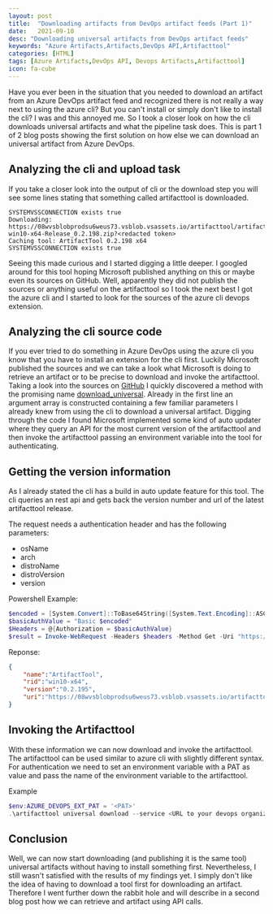 ```yaml
---
layout: post
title:  "Downloading artifacts from DevOps artifact feeds (Part 1)"
date:   2021-09-10
desc: "Downloading universal artifacts from DevOps artifact feeds"
keywords: "Azure Artifacts,Artifacts,DevOps API,Artifacttool"
categories: [HTML]
tags: [Azure Artifacts,DevOps API, Devops Artifacts,Artifacttool]
icon: fa-cube
---
```


Have you ever been in the situation that you needed to download an artifact from an Azure DevOps artifact feed and recognized there is not really a way next to using the azure cli? But you can't install or simply don't like to install the cli? I was and this annoyed me. So I took a closer look on how the cli downloads universal artifacts and what the pipeline task does. This is part 1 of 2 blog posts showing the first solution on how else we can download an universal artifact from Azure DevOps.

## Analyzing the cli and upload task

If you take a closer look into the output of cli or the download step you will see some lines stating that something called artifacttool is downloaded.

```
SYSTEMVSSCONNECTION exists true
Downloading: https://08wvsblobprodsu6weus73.vsblob.vsassets.io/artifacttool/artifacttool-win10-x64-Release_0.2.198.zip?<redacted token>
Caching tool: ArtifactTool 0.2.198 x64
SYSTEMVSSCONNECTION exists true
```

Seeing this made curious and I started digging a little deeper. I googled around for this tool hoping Microsoft published anything on this or maybe even its sources on GitHub. Well, apparently they did not publish the sources or anything useful on the artifacttool so I took the next best I got the azure cli and I started to look for the sources of the azure cli devops extension.

## Analyzing the cli source code

If you ever tried to do something in Azure DevOps using the azure cli you know that you have to install an extension for the cli first. Luckily Microsoft published the sources and we can take a look what Microsoft is doing to retrieve an artifact or to be precise to download and invoke the artifacttool.
Taking a look into the sources on [GitHub](https://github.com/Azure/azure-devops-cli-extension) I quickly discovered a method with the promising name [download_universal](https://github.com/Azure/azure-devops-cli-extension/blob/97dc4fe0655da7b1dc0e975bd65e74f7d72948b7/azure-devops/azext_devops/dev/common/artifacttool.py#L32).
Already in the first line an argument array is constructed containing a few familiar parameters I already knew from using the cli to download a universal artifact. Digging through the code I found Microsoft implemented some kind of auto updater where they query an API for the most current version of the artifacttool and then invoke the artifacttool passing an environment variable into the tool for authenticating.

## Getting the version information

As I already stated the cli has a build in auto update feature for this tool. The cli queries an rest api and gets back the version number and url of the latest artifacttool release.

The request needs a authentication header and has the following parameters:

- osName
- arch
- distroName
- distroVersion
- version

Powershell Example:

``` Powershell
$encoded = [System.Convert]::ToBase64String([System.Text.Encoding]::ASCII.GetBytes("azure:<PAT>"))
$basicAuthValue = "Basic $encoded"
$Headers = @{Authorization = $basicAuthValue}
$result = Invoke-WebRequest -Headers $headers -Method Get -Uri "https://vsblob.dev.azure.com/<Your Organization>/_apis/clienttools/ArtifactTool/release?osName=Windows&arch=x86_64"
```

Reponse:

``` json
{
    "name":"ArtifactTool",
    "rid":"win10-x64",
    "version":"0.2.195",
    "uri":"https://08wvsblobprodsu6weus73.vsblob.vsassets.io/artifacttool/artifacttool-win10-x64-Release_0.2.195.zip?..."
}
```

## Invoking the Artifacttool

With these information we can now download and invoke the artifacttool. The artifacttool can be used similar to azure cli with slightly different syntax. For authentication we need to set an environment variable with a PAT as value and pass the name of the environment variable to the artifacttool.

Example

``` PowerShell
$env:AZURE_DEVOPS_EXT_PAT = '<PAT>'
.\artifacttool universal download --service <URL to your devops organization> --patvar AZURE_DEVOPS_EXT_PAT --feed <feed name> --package-name <package name> --package-version '*' --path D:\Temp\Artifact\
```

## Conclusion

Well, we can now start downloading (and publishing it is the same tool) universal artifacts without having to install something first. Nevertheless, I still wasn't satisfied with the results of my findings yet. I simply don't like the idea of having to download a tool first for downloading an artifact. Therefore I went further down the rabbit hole and will describe in a second blog post how we can retrieve and artifact using API calls.
